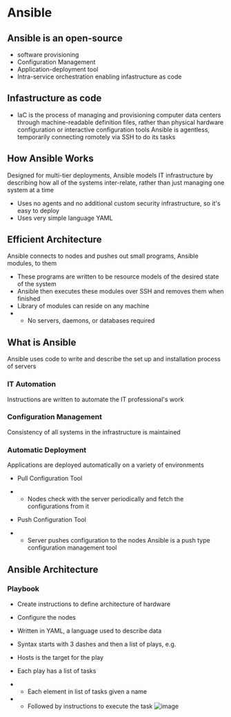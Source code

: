 # Ansible

## Ansible is an open-source
- software provisioning 
- Configuration Management
- Application-deployment tool
- Intra-service orchestration enabling infastructure as code

## Infastructure as code

- IaC is the process of managing and provisioning computer data centers through machine-readable definition files, rather than physical hardware configuration or interactive configuration tools
Ansible is agentless, temporarily connecting romotely via SSH to do its tasks

## How Ansible Works
Designed for multi-tier deployments, Ansible models IT infrastructure by describing how all of the systems inter-relate, rather than just managing one system at a time

- Uses no agents and no additional custom security infrastructure, so it's easy to deploy
- Uses very simple language YAML



## Efficient Architecture
Ansible connects to nodes and pushes out small programs, Ansible modules, to them

- These programs are written to be resource models of the desired state of the system
- Ansible then executes these modules over SSH and removes them when finished
- Library of modules can reside on any machine
- - No servers, daemons, or databases required


## What is Ansible
Ansible uses code to write and describe the set up and installation process of servers

### IT Automation

Instructions are written to automate the IT professional's work

### Configuration Management

Consistency of all systems in the infrastructure is maintained

### Automatic Deployment

Applications are deployed automatically on a variety of environments

- Pull Configuration Tool

- - Nodes check with the server periodically and fetch the configurations from it
- Push Configuration Tool

- - Server pushes configuration to the nodes
Ansible is a push type configuration management tool



## Ansible Architecture
### Playbook

- Create instructions to define architecture of hardware
- Configure the nodes
- Written in YAML, a language used to describe data
- Syntax starts with 3 dashes and then a list of plays, e.g.

- Hosts is the target for the play
- Each play has a list of tasks
- - Each element in list of tasks given a name
- - Followed by instructions to execute the task
![image](https://user-images.githubusercontent.com/26543682/117183712-c8955f00-adcf-11eb-9e41-06cb82a27945.png)

